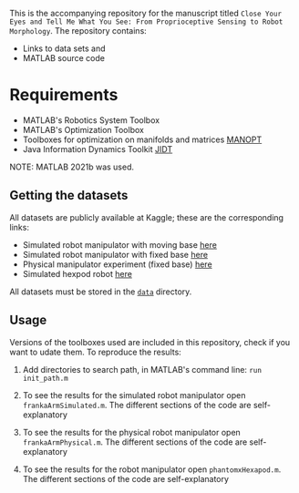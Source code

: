 
This is the accompanying repository for the manuscript titled `Close Your Eyes and Tell Me What You See: From Proprioceptive Sensing to Robot Morphology`. The repository contains:

- Links to data sets and 
- MATLAB source code 

# Requirements

 - MATLAB's Robotics System Toolbox
 - MATLAB's Optimization Toolbox
 - Tool­boxes for opti­mization on manifolds and matrices  [MANOPT](https://www.manopt.org/)
 - Java Information Dynamics Toolkit [JIDT](https://github.com/jlizier/jidt)
 
 NOTE: MATLAB 2021b was used.

## Getting the datasets
All datasets are publicly available at Kaggle; these are the corresponding links:

 - Simulated robot manipulator with moving base [here](https://www.kaggle.com/datasets/fernandodazledezma/franka-proprioception-simulated-moving-base)
 - Simulated robot manipulator with fixed base [here](https://www.kaggle.com/datasets/fernandodazledezma/frankaproprioceptionsimulatedfixedbase)
 - Physical manipulator experiment (fixed base) [here](https://www.kaggle.com/datasets/fernandodazledezma/frankaproprioceptionrealfixedbase)
 - Simulated hexpod robot [here](https://www.kaggle.com/datasets/fernandodazledezma/phantomx-proprioception)
 
 All datasets must be stored in the  <u>`data`</u>  directory.

## Usage
Versions of the toolboxes used are included in this repository, check if you want to udate them. To reproduce the results:

1. Add directories to search path, in MATLAB's command line: `run init_path.m`

2. To see the results for the simulated robot manipulator open `frankaArmSimulated.m`. The different sections of the code are self-explanatory

3. To see the results for the physical robot manipulator open `frankaArmPhysical.m`. The different sections of the code are self-explanatory

4. To see the results for the robot manipulator open `phantomxHexapod.m`. The different sections of the code are self-explanatory
